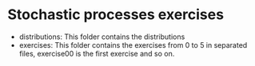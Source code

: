 # Stochastic processes exercises
- distributions:  This folder contains the distributions 
- exercises: This folder contains the exercises from 0 to 5 in separated files, exercise00 is the first exercise and so on.